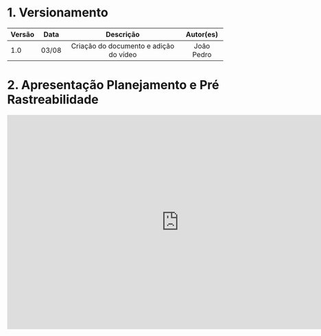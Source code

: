 # 1. Versionamento
|Versão|Data|Descrição|Autor(es)|
|------|----|---------|---------|
|1.0|03/08|<center>Criação do documento e adição do vídeo</center>|<center>João Pedro</center>|

# 2. Apresentação Planejamento e Pré Rastreabilidade

<div align="center">
    <iframe width="800" height="500" src="https://www.youtube.com/embed/eK8SGaKz8Vk" title="YouTube video player" frameborder="0" allow="accelerometer; autoplay; clipboard-write; encrypted-media; gyroscope; picture-in-picture" allowfullscreen></iframe>
</div>
